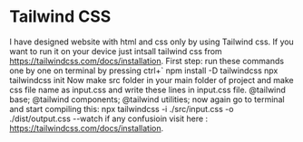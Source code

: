 # Tailwind CSS
I have designed website with html and css only by using Tailwind css. 
If you want to run it on your device just intsall tailwind css from https://tailwindcss.com/docs/installation.
First step: run these commands one by one on terminal by pressing ctrl+`
  npm install -D tailwindcss
  npx tailwindcss init
Now make src folder in your main folder of project and make css file name as input.css and write these lines in input.css file.
@tailwind base;
@tailwind components;
@tailwind utilities;
now again go to terminal and start compiling this:
npx tailwindcss -i ./src/input.css -o ./dist/output.css --watch
if any confusioin visit here :  https://tailwindcss.com/docs/installation.
